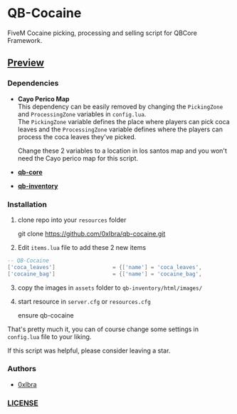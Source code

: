 # QB-Cocaine
FiveM Cocaine picking, processing and selling script for QBCore Framework.

## [Preview](https://youtu.be/EEy-oY-7jy4)

### Dependencies
 - **Cayo Perico Map**  
    This dependency can be easily removed by changing the `PickingZone` and `ProcessingZone` variables in `config.lua`.  
    The `PickingZone` variable defines the place where players can pick coca leaves and the `ProcessingZone` variable defines where the players can process the coca leaves they've picked.

    Change these 2 variables to a location in los santos map and you won't need the Cayo perico map for this script. 
 - [**qb-core**](https://github.com/qbcore-framework/qb-core)
 - [**qb-inventory**](https://github.com/qbcore-framework/qb-inventory)

### Installation

1. clone repo into your `resources` folder

    git clone https://github.com/0xIbra/qb-cocaine.git

2. Edit `items.lua` file to add these 2 new items

```lua
-- QB-Cocaine
['coca_leaves']					 = {['name'] = 'coca_leaves', 					['label'] = 'Feilles de Coca', 			['weight'] = 50,		['type'] = 'item',		['image'] = 'cocaineleaf.png',			['unique'] = false,		['useable'] = false,	['shouldClose'] = false,	['combinable'] = nil,	['description'] = 'Feuilles de coca pour produire de la Cocaïne.'},
['cocaine_bag']					 = {['name'] = 'cocaine_bag', 					['label'] = 'Pochon de Cocaïne', 		['weight'] = 1000,		['type'] = 'item',		['image'] = 'cocaine_baggy.png',		['unique'] = false,		['useable'] = false,	['shouldClose'] = false,	['combinable'] = nil,	['description'] = 'Pochon de Cocaïne que vous pouvez vendre.'},
```

3. copy the images in `assets` folder to `qb-inventory/html/images/`

4. start resource in `server.cfg` or `resources.cfg`

    ensure qb-cocaine

That's pretty much it, you can of course change some settings in `config.lua` file to your liking.

If this script was helpful, please consider leaving a star.

### Authors
 - [0xIbra](https://github.com/0xIbra/) 


### [LICENSE](https://github.com/0xIbra/qb-cocaine/blob/master/LICENSE)
